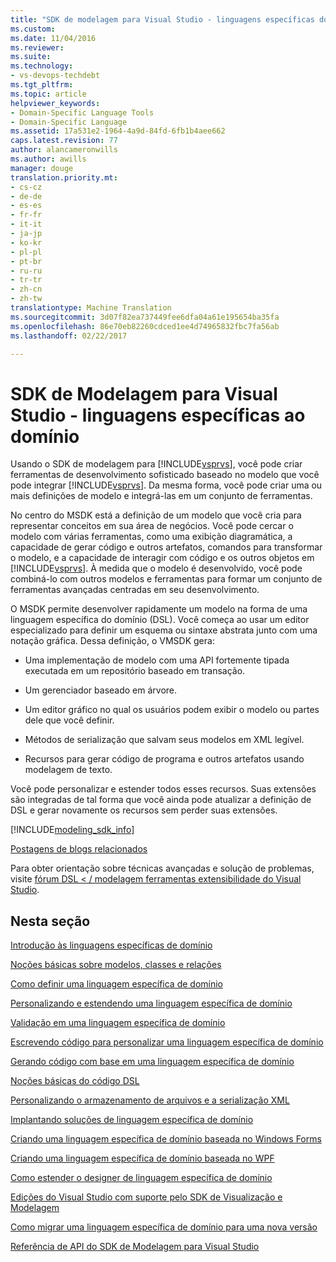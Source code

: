 ```yaml
---
title: "SDK de modelagem para Visual Studio - linguagens específicas do domínio | Documentos do Microsoft"
ms.custom: 
ms.date: 11/04/2016
ms.reviewer: 
ms.suite: 
ms.technology:
- vs-devops-techdebt
ms.tgt_pltfrm: 
ms.topic: article
helpviewer_keywords:
- Domain-Specific Language Tools
- Domain-Specific Language
ms.assetid: 17a531e2-1964-4a9d-84fd-6fb1b4aee662
caps.latest.revision: 77
author: alancameronwills
ms.author: awills
manager: douge
translation.priority.mt:
- cs-cz
- de-de
- es-es
- fr-fr
- it-it
- ja-jp
- ko-kr
- pl-pl
- pt-br
- ru-ru
- tr-tr
- zh-cn
- zh-tw
translationtype: Machine Translation
ms.sourcegitcommit: 3d07f82ea737449fee6dfa04a61e195654ba35fa
ms.openlocfilehash: 86e70eb82260cdced1ee4d74965832fbc7fa56ab
ms.lasthandoff: 02/22/2017

---
```

# <a name="modeling-sdk-for-visual-studio---domain-specific-languages"></a>SDK de Modelagem para Visual Studio - linguagens específicas ao domínio
Usando o SDK de modelagem para [!INCLUDE[vsprvs](../code-quality/includes/vsprvs_md.md)], você pode criar ferramentas de desenvolvimento sofisticado baseado no modelo que você pode integrar [!INCLUDE[vsprvs](../code-quality/includes/vsprvs_md.md)]. Da mesma forma, você pode criar uma ou mais definições de modelo e integrá-las em um conjunto de ferramentas.  
  
 No centro do MSDK está a definição de um modelo que você cria para representar conceitos em sua área de negócios. Você pode cercar o modelo com várias ferramentas, como uma exibição diagramática, a capacidade de gerar código e outros artefatos, comandos para transformar o modelo, e a capacidade de interagir com código e os outros objetos em [!INCLUDE[vsprvs](../code-quality/includes/vsprvs_md.md)]. À medida que o modelo é desenvolvido, você pode combiná-lo com outros modelos e ferramentas para formar um conjunto de ferramentas avançadas centradas em seu desenvolvimento.  
  
 O MSDK permite desenvolver rapidamente um modelo na forma de uma linguagem específica do domínio (DSL). Você começa ao usar um editor especializado para definir um esquema ou sintaxe abstrata junto com uma notação gráfica. Dessa definição, o VMSDK gera:  
  
-   Uma implementação de modelo com uma API fortemente tipada executada em um repositório baseado em transação.  
  
-   Um gerenciador baseado em árvore.  
  
-   Um editor gráfico no qual os usuários podem exibir o modelo ou partes dele que você definir.  
  
-   Métodos de serialização que salvam seus modelos em XML legível.  
  
-   Recursos para gerar código de programa e outros artefatos usando modelagem de texto.  
  
 Você pode personalizar e estender todos esses recursos. Suas extensões são integradas de tal forma que você ainda pode atualizar a definição de DSL e gerar novamente os recursos sem perder suas extensões.  
  
[!INCLUDE[modeling_sdk_info](includes/modeling_sdk_info.md)]
 
 [Postagens de blogs relacionados](https://blogs.msdn.microsoft.com/visualstudioalm/tag/code-index/)
  
 Para obter orientação sobre técnicas avançadas e solução de problemas, visite [fórum DSL < / modelagem ferramentas extensibilidade do Visual Studio](http://go.microsoft.com/fwlink/?LinkID=186074).  
  
## <a name="in-this-section"></a>Nesta seção  
 [Introdução às linguagens específicas de domínio](../modeling/getting-started-with-domain-specific-languages.md)  
  
 [Noções básicas sobre modelos, classes e relações](../modeling/understanding-models-classes-and-relationships.md)  
  
 [Como definir uma linguagem específica de domínio](../modeling/how-to-define-a-domain-specific-language.md)  
  
 [Personalizando e estendendo uma linguagem específica de domínio](../modeling/customizing-and-extending-a-domain-specific-language.md)  
  
 [Validação em uma linguagem específica de domínio](../modeling/validation-in-a-domain-specific-language.md)  
  
 [Escrevendo código para personalizar uma linguagem específica de domínio](../modeling/writing-code-to-customise-a-domain-specific-language.md)  
  
 [Gerando código com base em uma linguagem específica de domínio](../modeling/generating-code-from-a-domain-specific-language.md)  
  
 [Noções básicas do código DSL](../modeling/understanding-the-dsl-code.md)  
  
 [Personalizando o armazenamento de arquivos e a serialização XML](../modeling/customizing-file-storage-and-xml-serialization.md)  
  
 [Implantando soluções de linguagem específica de domínio](../modeling/deploying-domain-specific-language-solutions.md)  
  
 [Criando uma linguagem específica de domínio baseada no Windows Forms](../modeling/creating-a-windows-forms-based-domain-specific-language.md)  
  
 [Criando uma linguagem específica de domínio baseada no WPF](../modeling/creating-a-wpf-based-domain-specific-language.md)  
  
 [Como estender o designer de linguagem específica de domínio](../modeling/how-to-extend-the-domain-specific-language-designer.md)  
  
 [Edições do Visual Studio com suporte pelo SDK de Visualização e Modelagem](../modeling/supported-visual-studio-editions-for-visualization-amp-modeling-sdk.md)  
  
 [Como migrar uma linguagem específica de domínio para uma nova versão](../modeling/how-to-migrate-a-domain-specific-language-to-a-new-version.md)  
  
 [Referência de API do SDK de Modelagem para Visual Studio](../modeling/api-reference-for-modeling-sdk-for-visual-studio.md)

